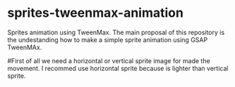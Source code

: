 # sprites-tweenmax-animation
Sprites animation using TweenMax.
The main proposal of this repository is the undestanding how to make a simple sprite animation using GSAP TweenMAx.

#First of all we need a horizontal or vertical sprite image for made the movement.
I recommed use horizontal sprite because is lighter than vertical sprite.
